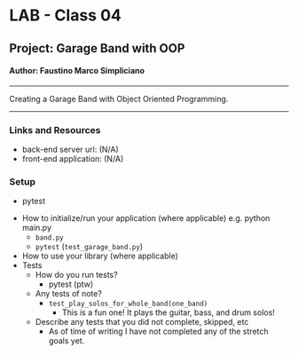 # LAB - Class 04
## Project: Garage Band with OOP
#### Author: Faustino Marco Simpliciano
<hr>
Creating a Garage Band with Object Oriented Programming.
<hr>

### Links and Resources
- back-end server url: (N/A)
- front-end application: (N/A)

### Setup
<!-- .env requirements (where applicable) -->
- pytest
<!-- 
- PORT - Port Number
- DATABASE_URL - URL to the running Postgres instance/db -->
- How to initialize/run your application (where applicable) e.g. python main.py
  - `band.py`
  - `pytest` (`test_garage_band.py`)
- How to use your library (where applicable)
- Tests
  - How do you run tests?
    - pytest (ptw)
  - Any tests of note?
    - `test_play_solos_for_whole_band(one_band)`
      - This is a fun one! It plays the guitar, bass, and drum solos!
  - Describe any tests that you did not complete, skipped, etc
    - As of time of writing I have not completed any of the stretch goals yet.